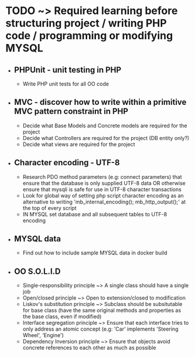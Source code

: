 # TODO ~> Required learning before structuring project / writing PHP code / programming or modifying MYSQL

* ## PHPUnit - unit testing in PHP
	* Write PHP unit tests for all OO code

* ## MVC - discover how to write within a primitive MVC pattern constraint in PHP
	* Decide what Base Models and Concrete models are required for the project
	* Decide what Controllers are required for the project (DB entity only?)
	* Decide what views are required for the project

* ## Character encoding - UTF-8
	* Research PDO method parameters (e.g: connect parameters) that ensure that the database is only supplied UTF-8 data OR otherwise ensure that mysqli is safe for use in UTF-8 character transactions
	* Look for global way of setting php script character encoding as an alternative to writing 'mb_internal_encoding(); mb_http_output();' at the top of every script
	* IN MYSQL set database and all subsequent tables to UTF-8 encoding

* ## MYSQL data
	* Find out how to include sample MYSQL data in docker build

* ## OO S.O.L.I.D
	* Single-responsibility principle ~> A single class should have a single job
	* Open/closed principle ~> Open to extension/closed to modification
	* Liskov's substitution principle ~> Subclass should be subsitutable for base class (have the same original methods and properties as the base class, even if modified)
	* Interface segregation principle ~> Ensure that each interface tries to only address an atomic concept (e.g: 'Car' implements 'Steering Wheel', 'Engine')
	* Dependency Inversion principle ~> Ensure that objects avoid concrete references to each other as much as possible
